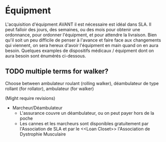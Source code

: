# Équipment

L'acquisition d'équipment AVANT il est nécessaire est idéal dans SLA. Il peut falloir des jours, des semaines, ou des mois pour
obtenir une ordonnance, pour ordonner l'équipment, et pour attendre la livraison. Bien qu'il soit un peu difficile de penser à
l'avance et faire face aux changements qui viennent, on sera hereux d'avoir l'équipment en main quand on en aura besoin. Quelques examples de dispositifs médicaux / équipment dont on aura besoin sont énumérés ci-dessous.

## TODO multiple terms for walker?

  Choose between ambulateur roulant (rolling walker), déambulateur de type rollant (for rollator), ambulateur (for walker)

  (Might require revisions)

* Marcheur/Déambulateur
  * L'assurance couvre un déambulateur, ou on peut payer hors de la poche 
  * Les cannes et les marcheurs sont disponibles gratuitement par l'Association de SLA et par le \<\<Loan Closet>> l'Association de Dystrophie Musculaire

